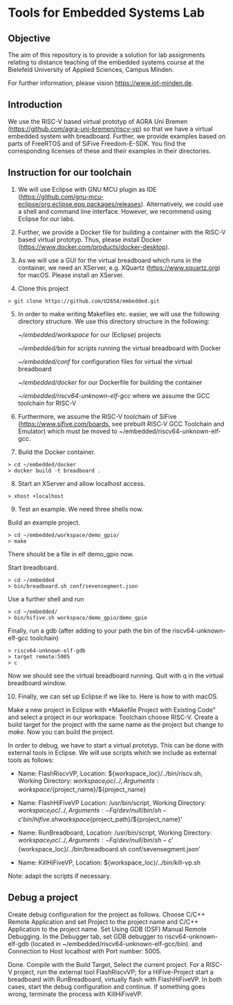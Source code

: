 # Tools for Embedded Systems Lab

## Objective
The aim of this repository is to provide a solution for lab assignments relating to distance teaching of the embedded systems course at the Bielefeld University of Applied Sciences, Campus Minden.

For further information, please vision https://www.iot-minden.de. 

## Introduction 

We use the RISC-V based virtual prototyp of AGRA Uni Bremen (https://github.com/agra-uni-bremen/riscv-vp) so that we have a virtual embedded system with breadboard. Further, we provide examples based on parts of FreeRTOS and of SiFive Freedom-E-SDK. You find the corresponding licenses of these and their examples in their directories. 

## Instruction for our toolchain

1. We will use Eclipse with GNU MCU plugin as IDE (https://github.com/gnu-mcu-eclipse/org.eclipse.epp.packages/releases). Alternatively, we could use a shell and command line interface. However, we recommend using Eclipse for our labs. 

2. Further, we provide a Docker file for building a container with the RISC-V based virtual prototyp. Thus, please install Docker (https://www.docker.com/products/docker-desktop).

3. As we will use a GUI for the virtual breadboard which runs in the container, we need an XServer, e.g. XQuartz (https://www.xquartz.org) for macOS. Please install an XServer. 

4. Clone this project
```
> git clone https://github.com/U2654/embedded.git
```

5. In order to make writing Makefiles etc. easier, we will use the following directory structure. We use this directory structure in the following:

   *~/embedded/workspace* for our (Eclipse) projects

   *~/embedded/bin* for scripts running the virtual breadboard with Docker

   *~/embedded/conf* for configuration files for virtual the virtual breadboard

   *~/embedded/docker* for our Dockerfile for building the container

   *~/embedded/riscv64-unknown-elf-gcc* where we assume the GCC toolchain for RISC-V

6. Furthermore, we assume the RISC-V toolchain of SiFive (https://www.sifive.com/boards, see prebuilt RISC‑V GCC Toolchain and Emulator) which must be moved to ~/embedded/riscv64-unknown-elf-gcc.

7. Build the Docker container.

```
> cd ~/embedded/docker
> docker build -t breadboard .
```
8. Start an XServer and allow localhost access.
```
> xhost +localhost
```

9. Test an example. We need three shells now.

Build an example project.
```
> cd ~/embedded/workspace/demo_gpio/
> make
```
There should be a file in elf demo_gpio now.

Start breadboard.
```
> cd ~/embedded
> bin/breadboard.sh conf/sevensegment.json
```

Use a further shell and run 
```
> cd ~/embedded/
> bin/hifive.sh workspace/demo_gpio/demo_gpio
```

Finally, run a gdb (after adding to your path the bin of the riscv64-unknown-elf-gcc toolchain)
```
> riscv64-unknown-elf-gdb
> target remote:5005
> c
```
Now we should see the virtual breadboard running. Quit with q in the virtual breadboard window.

10. Finally, we can set up Eclipse if we like to. Here is how to with macOS. 

Make a new project in Eclipse with *Makefile Project with Existing Code" and select a project in our workspace. Toolchain choose RISC-V. Create a build target for the project with the same name as the project but change to *make*. Now you can build the project. 

In order to debug, we have to start a virtual prototyp. This can be done with external tools in Eclipse. We will use  scripts which we include as external tools as follows:

* Name: FlashRiscvVP, Location: ${workspace_loc}/../bin/riscv.sh, Working Directory: ${workspace_loc}/../, Arguments: workspace/${project_name}/${project_name}

* Name: FlashHiFiveVP Location: /usr/bin/script, Working Directory: ${workspace_loc}/../, Arguments: -Fq /dev/null /bin/sh -c 'bin/hifive.sh workspace${project_path}/${project_name}'

* Name: RunBreadboard, Location: /usr/bin/script, Working Directory: ${workspace_loc}/../,  Arguments:  -Fq /dev/null /bin/sh -c '${workspace_loc}/../bin/breadboard.sh conf/sevensegment.json'

* Name: KillHiFiveVP, Location: ${workspace_loc}/../bin/kill-vp.sh

Note: adapt the scripts if necessary.

## Debug a project

Create debug configuration for the project as follows. Choose C/C++ Remote Application and set Project to the project name and C/C++ Application to the project name. Set Using GDB (DSF) Manual Remote Debugging. In the Debugger tab, set GDB debugger to riscv64-unknown-elf-gdb (located in ~/embedded/riscv64-unknown-elf-gcc/bin). and Connection to Host localhost with Port number: 5005.

Done. Compile with the Build Target, Select the current project. For a RISC-V project, run the external tool FlashRiscvVP; for a HiFive-Project start a breadboard with RunBreadboard, virtually flash with FlashHiFiveVP. In both cases, start the debug configuration and continue. If something goes wrong, terminate the process with KillHiFiveVP. 

